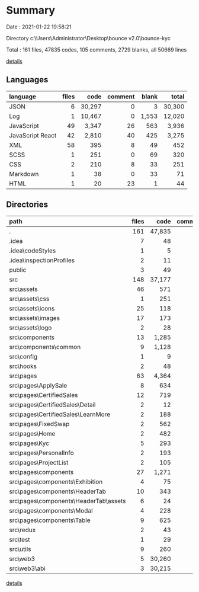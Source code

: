 # Summary

Date : 2021-01-22 19:58:21

Directory c:\Users\Administrator\Desktop\bounce v2.0\bounce-kyc

Total : 161 files,  47835 codes, 105 comments, 2729 blanks, all 50669 lines

[details](details.md)

## Languages
| language | files | code | comment | blank | total |
| :--- | ---: | ---: | ---: | ---: | ---: |
| JSON | 6 | 30,297 | 0 | 3 | 30,300 |
| Log | 1 | 10,467 | 0 | 1,553 | 12,020 |
| JavaScript | 49 | 3,347 | 26 | 563 | 3,936 |
| JavaScript React | 42 | 2,810 | 40 | 425 | 3,275 |
| XML | 58 | 395 | 8 | 49 | 452 |
| SCSS | 1 | 251 | 0 | 69 | 320 |
| CSS | 2 | 210 | 8 | 33 | 251 |
| Markdown | 1 | 38 | 0 | 33 | 71 |
| HTML | 1 | 20 | 23 | 1 | 44 |

## Directories
| path | files | code | comment | blank | total |
| :--- | ---: | ---: | ---: | ---: | ---: |
| . | 161 | 47,835 | 105 | 2,729 | 50,669 |
| .idea | 7 | 48 | 0 | 0 | 48 |
| .idea\codeStyles | 1 | 5 | 0 | 0 | 5 |
| .idea\inspectionProfiles | 2 | 11 | 0 | 0 | 11 |
| public | 3 | 49 | 31 | 4 | 84 |
| src | 148 | 37,177 | 74 | 1,139 | 38,390 |
| src\assets | 46 | 571 | 0 | 110 | 681 |
| src\assets\css | 1 | 251 | 0 | 69 | 320 |
| src\assets\icons | 25 | 118 | 0 | 22 | 140 |
| src\assets\images | 17 | 173 | 0 | 17 | 190 |
| src\assets\logo | 2 | 28 | 0 | 2 | 30 |
| src\components | 13 | 1,285 | 11 | 204 | 1,500 |
| src\components\common | 9 | 1,128 | 6 | 175 | 1,309 |
| src\config | 1 | 9 | 0 | 2 | 11 |
| src\hooks | 2 | 48 | 5 | 11 | 64 |
| src\pages | 63 | 4,364 | 47 | 672 | 5,083 |
| src\pages\ApplySale | 8 | 634 | 5 | 110 | 749 |
| src\pages\CertifiedSales | 12 | 719 | 3 | 122 | 844 |
| src\pages\CertifiedSales\Detail | 2 | 12 | 0 | 4 | 16 |
| src\pages\CertifiedSales\LearnMore | 2 | 188 | 0 | 33 | 221 |
| src\pages\FixedSwap | 2 | 562 | 1 | 89 | 652 |
| src\pages\Home | 2 | 482 | 0 | 69 | 551 |
| src\pages\Kyc | 5 | 293 | 4 | 37 | 334 |
| src\pages\PersonalInfo | 2 | 193 | 0 | 21 | 214 |
| src\pages\ProjectList | 2 | 105 | 0 | 14 | 119 |
| src\pages\components | 27 | 1,271 | 16 | 189 | 1,476 |
| src\pages\components\Exhibition | 4 | 75 | 0 | 14 | 89 |
| src\pages\components\HeaderTab | 10 | 343 | 12 | 47 | 402 |
| src\pages\components\HeaderTab\assets | 6 | 24 | 0 | 6 | 30 |
| src\pages\components\Modal | 4 | 228 | 1 | 38 | 267 |
| src\pages\components\Table | 9 | 625 | 3 | 90 | 718 |
| src\redux | 2 | 43 | 0 | 7 | 50 |
| src\test | 1 | 29 | 1 | 7 | 37 |
| src\utils | 9 | 260 | 0 | 60 | 320 |
| src\web3 | 5 | 30,260 | 1 | 8 | 30,269 |
| src\web3\abi | 3 | 30,215 | 0 | 2 | 30,217 |

[details](details.md)